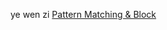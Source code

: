 ye wen zi
[Pattern Matching & Block](https://www.theodinproject.com/paths/full-stack-ruby-on-rails/courses/ruby#advanced-ruby)
